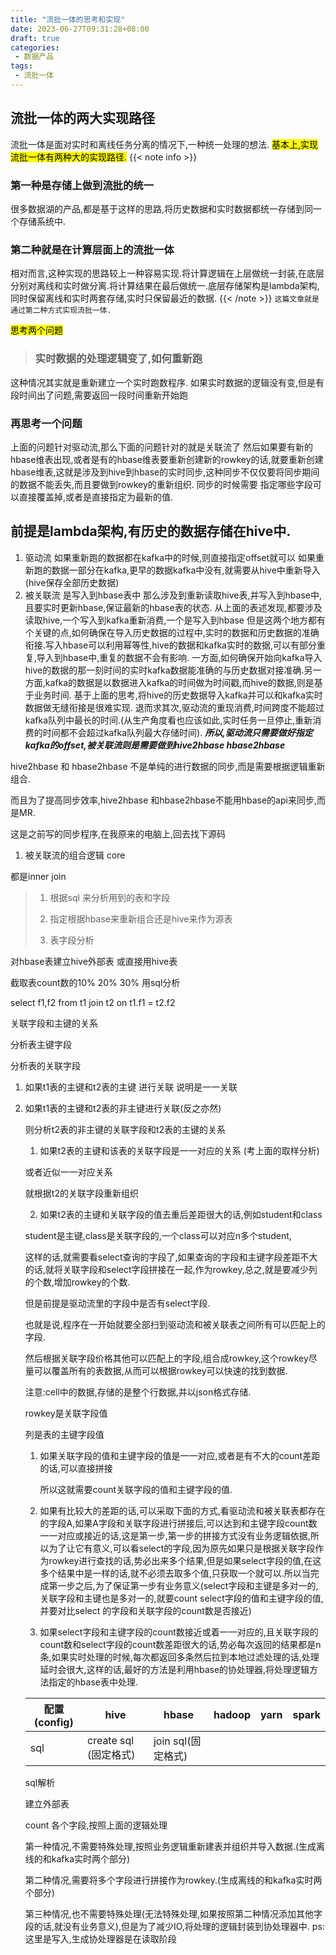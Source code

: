 ```yaml
---
title: "流批一体的思考和实现"
date: 2023-06-27T09:31:28+08:00
draft: true
categories:
 - 数据产品
tags:
 - 流批一体
---
```


## 流批一体的两大实现路径
流批一体是面对实时和离线任务分离的情况下,一种统一处理的想法.
<mark>基本上,实现流批一体有两种大的实现路径.</mark>
{{< note info >}}
### 第一种是存储上做到流批的统一
很多数据湖的产品,都是基于这样的思路,将历史数据和实时数据都统一存储到同一个存储系统中.
### 第二种就是在计算层面上的流批一体
相对而言,这种实现的思路较上一种容易实现.将计算逻辑在上层做统一封装,在底层分别对离线和实时做分离.将计算结果在最后做统一.底层存储架构是lambda架构,同时保留离线和实时两套存储,实时只保留最近的数据.
{{< /note >}}
`这篇文章就是通过第二种方式实现流批一体.`

<!-- 计算上需要
首先指定计算范围:时间范围,表范围,列范围. 离线的计算频率
其次将计算进行封装 -->

<mark>思考两个问题</mark>
> ### 实时数据的处理逻辑变了,如何重新跑
这种情况其实就是重新建立一个实时跑数程序.
如果实时数据的逻辑没有变,但是有段时间出了问题,需要返回一段时间重新开始跑
### 再思考一个问题
上面的问题针对驱动流,那么下面的问题针对的就是关联流了
然后如果要有新的hbase维表出现,或者是有的hbase维表要重新创建新的rowkey的话,就要重新创建hbase维表,这就是涉及到hive到hbase的实时同步,这种同步不仅仅要将同步期间的数据不能丢失,而且要做到rowkey的重新组织. 同步的时候需要 指定哪些字段可以直接覆盖掉,或者是直接指定为最新的值.

前提是lambda架构,有历史的数据存储在hive中.
---


1. 驱动流 
如果重新跑的数据都在kafka中的时候,则直接指定offset就可以
如果重新跑的数据一部分在kafka,更早的数据kafka中没有,就需要从hive中重新导入(hive保存全部历史数据)
1. 被关联流 
是写入到hbase表中
那么涉及到重新读取hive表,并写入到hbase中,且要实时更新hbase,保证最新的hbase表的状态.
从上面的表述发现,都要涉及读取hive,一个写入到kafka重新消费,一个是写入到hbase
但是这两个地方都有个关键的点,如何确保在导入历史数据的过程中,实时的数据和历史数据的准确衔接.写入hbase可以利用幂等性,hive的数据和kafka实时的数据,可以有部分重复,导入到hbase中,重复的数据不会有影响. 
一方面,如何确保开始向kafka导入hive的数据的那一刻时间的实时kafka数据能准确的与历史数据对接准确.另一方面,kafka的数据是以数据进入kafka的时间做为时间戳,而hive的数据,则是基于业务时间.
基于上面的思考,将hive的历史数据导入kafka并可以和kafka实时数据做无缝衔接是很难实现.
退而求其次,驱动流的重现消费,时间跨度不能超过kafka队列中最长的时间.(从生产角度看也应该如此,实时任务一旦停止,重新消费的时间都不会超过kafka队列最大存储时间).
***所以,驱动流只需要做好指定kafka的offset,被关联流则是需要做到hive2hbase hbase2hbase***

hive2hbase 和 hbase2hbase 不是单纯的进行数据的同步,而是需要根据逻辑重新组合.

而且为了提高同步效率,hive2hbase 和hbase2hbase不能用hbase的api来同步,而是MR.

这是之前写的同步程序,在我原来的电脑上,回去找下源码

1. 被关联流的组合逻辑 core 

都是inner join

> 1) 根据sql 来分析用到的表和字段
> 
> 
> 2) 指定根据hbase来重新组合还是hive来作为源表
> 
> 3) 表字段分析
> 

对hbase表建立hive外部表 或直接用hive表

截取表count数的10% 20% 30% 用sql分析

select f1,f2 from t1 join t2 on t1.f1 = t2.f2

关联字段和主键的关系

分析表主键字段

分析表的关联字段

1. 如果t1表的主键和t2表的主键 进行关联 说明是一一关联
2. 如果t1表的主键和t2表的非主键进行关联(反之亦然)
    
    则分析t2表的非主键的关联字段和t2表的主键的关系
    
    1) 如果t2表的主键和该表的关联字段是一一对应的关系 (考上面的取样分析)
    
    或者近似一一对应关系
    
    就根据t2的关联字段重新组织
    
    2) 如果t2表的主键和关联字段的值去重后差距很大的话,例如student和class
    
    student是主键,class是关联字段的,一个class可以对应n多个student,
    
    这样的话,就需要看select查询的字段了,如果查询的字段和主键字段差距不大的话,就将关联字段和select字段拼接在一起,作为rowkey,总之,就是要减少列的个数,增加rowkey的个数.
    
    但是前提是驱动流里的字段中是否有select字段.
    
    也就是说,程序在一开始就要全部扫到驱动流和被关联表之间所有可以匹配上的字段.
    
    然后根据关联字段价格其他可以匹配上的字段,组合成rowkey,这个rowkey尽量可以覆盖所有的表数据,从而可以根据rowkey可以快速的找到数据.
    
    注意:cell中的数据,存储的是整个行数据,并以json格式存储.
    
    rowkey是关联字段值
    
    列是表的主键字段值
    
    1. 如果关联字段的值和主键字段的值是一一对应,或者是有不大的count差距的话,可以直接拼接
        
        所以这就需要count关联字段的值和主键字段的值.
        
    2. 如果有比较大的差距的话,可以采取下面的方式,看驱动流和被关联表都存在的字段A,如果A字段和关联字段进行拼接后,可以达到和主键字段count数一一对应或接近的话,这是第一步,第一步的拼接方式没有业务逻辑依据,所以为了让它有意义,可以看select的字段,因为原先如果只是根据关联字段作为rowkey进行查找的话,势必出来多个结果,但是如果select字段的值,在这多个结果中是一样的话,就不必须去取多个值,只获取一个就可以.所以当完成第一步之后,为了保证第一步有业务意义(select字段和主键是多对一的,关联字段和主键也是多对一的,就要count select字段的值和主键字段的值,并要对比select 的字段和关联字段的count数是否接近)
    3. 如果select字段和主键字段的count数接近或着一一对应的,且关联字段的count数和select字段的count数差距很大的话,势必每次返回的结果都是n条,如果实时处理的时候,每次都返回多条然后拉到本地过滤处理的话,处理延时会很大,这样的话,最好的方法是利用hbase的协处理器,将处理逻辑方法指定的hbase表中处理.
    
    | 配置(config) | hive | hbase | hadoop | yarn | spark |
    | --- | --- | --- | --- | --- | --- |
    | sql | create sql (固定格式) | join sql(固定格式) 
    
    sql解析
    
    建立外部表
    
    count 各个字段,按照上面的逻辑处理
    
    第一种情况,不需要特殊处理,按照业务逻辑重新建表并组织并导入数据.(生成离线的和kafka实时两个部分)
    
    第二种情况,需要将多个字段进行拼接作为rowkey.(生成离线的和kafka实时两个部分)
    
    第三种情况,也不需要特殊处理(无法特殊处理,如果按照第二种情况添加其他字段的话,就没有业务意义),但是为了减少IO,将处理的逻辑封装到协处理器中. ps:  这里是写入,生成协处理器是在读取阶段